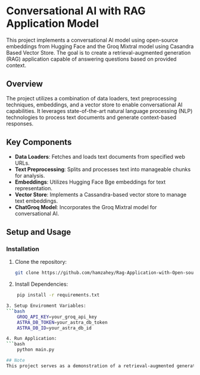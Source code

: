# Conversational AI with RAG Application Model

This project implements a conversational AI model using open-source embeddings from Hugging Face and the Groq Mixtral model using Casandra Based Vector Store. The goal is to create a retrieval-augmented generation (RAG) application capable of answering questions based on provided context.

## Overview

The project utilizes a combination of data loaders, text preprocessing techniques, embeddings, and a vector store to enable conversational AI capabilities. It leverages state-of-the-art natural language processing (NLP) technologies to process text documents and generate context-based responses.

## Key Components

- **Data Loaders**: Fetches and loads text documents from specified web URLs.
- **Text Preprocessing**: Splits and processes text into manageable chunks for analysis.
- **Embeddings**: Utilizes Hugging Face Bge embeddings for text representation.
- **Vector Store**: Implements a Cassandra-based vector store to manage text embeddings.
- **ChatGroq Model**: Incorporates the Groq Mixtral model for conversational AI.

## Setup and Usage

### Installation

1. Clone the repository:
   ```bash
   git clone https://github.com/hamzahey/Rag-Application-with-Open-source-embeddings-and-Groq-Mixtral-Model-with-Casandra-based-Vector-Store.git

2. Install Dependencies:
```bash 
    pip install -r requirements.txt

3. Setup Enviroment Variables:
```bash
    GROQ_API_KEY=your_groq_api_key
    ASTRA_DB_TOKEN=your_astra_db_token
    ASTRA_DB_ID=your_astra_db_id

4. Run Application:
```bash
    python main.py

## Note
This project serves as a demonstration of a retrieval-augmented generation (RAG) application using advanced NLP techniques and open-source libraries. Feel free to explore and extend the functionality based on your use case.

